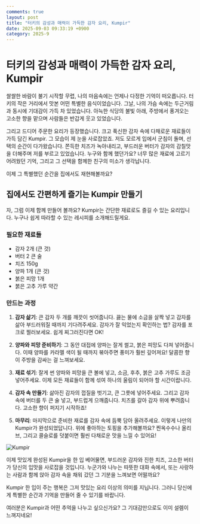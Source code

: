 ```yaml
---
comments: true
layout: post
title: "터키의 감성과 매력이 가득한 감자 요리, Kumpir"
date: 2025-09-03 09:33:19 +0900
category: 2025-9
---
```


# 터키의 감성과 매력이 가득한 감자 요리, Kumpir

쌀쌀한 바람이 불기 시작할 무렵, 나의 마음속에는 언제나 다정한 기억이 떠오릅니다. 터키의 작은 거리에서 맛본 어떤 특별한 음식이었습니다. 그날, 나의 가슴 속에는 두근거림과 동시에 기대감이 가득 차 있었습니다. 아늑한 식당의 불빛 아래, 주방에서 풍겨오는 고소한 향을 맡으며 사람들은 반갑게 웃고 있었습니다. 

그리고 드디어 주문한 요리가 등장했습니다. 크고 푹신한 감자 속에 다채로운 재료들이 가득 담긴 Kumpir. 그 모습이 제 눈을 사로잡았죠. 저도 모르게 입에서 군침이 돌며, 선택의 순간이 다가왔습니다. 쫀득한 치즈가 녹아내리고, 부드러운 버터가 감자의 감칠맛을 더해주며 저를 부르고 있었습니다. 누구와 함께 했던가요? 너무 많은 재료에 고르기 어려웠던 기억, 그리고 그 선택을 함께한 친구의 미소가 생각납니다. 

이제 그 특별했던 순간을 집에서도 재현해볼까요? 

  
  
## 집에서도 간편하게 즐기는 Kumpir 만들기  

자, 그럼 이제 함께 만들어 볼까요? Kumpir는 간단한 재료로도 즐길 수 있는 요리입니다. 누구나 쉽게 따라할 수 있는 레시피를 소개해드릴게요.

### 필요한 재료들  

- 감자 2개 (큰 것)
- 버터 2 큰 술
- 치즈 150g
- 양파 1개 (큰 것)
- 붉은 피망 1개
- 붉은 고추 가루 약간  

### 만드는 과정  

1. **감자 삶기**: 큰 감자 두 개를 깨끗이 씻어줍니다. 끓는 물에 소금을 살짝 넣고 감자를 삶아 부드러워질 때까지 기다려주세요. 감자가 잘 익었는지 확인하는 법? 감자를 포크로 찔러보세요. 쉽게 찌그러진다면 OK!

2. **양파와 피망 준비하기**: 그 동안 대접에 양파는 잘게 썰고, 붉은 피망도 다져 넣어줍니다. 이때 양파를 카라멜 색이 될 때까지 볶아주면 풍미가 훨씬 깊어져요! 달콤한 향이 주방을 감싸는 걸 느껴보세요.

3. **재료 섞기**: 잘게 썬 양파와 피망을 큰 볼에 넣고, 소금, 후추, 붉은 고추 가루도 조금 넣어주세요. 이제 모든 재료들이 함께 섞여 하나의 울림이 되어야 할 시간이랍니다.

4. **감자 속 만들기**: 삶아진 감자의 껍질을 벗기고, 큰 그릇에 넣어주세요. 그리고 감자 속에 버터를 두 큰 술 넣고, 부드럽게 으깨줍니다. 치즈를 갈아 감자 위에 뿌려줍니다. 고소한 향이 퍼지기 시작하죠! 

5. **마무리**: 마지막으로 준비한 재료를 감자 속에 듬뿍 담아 올려주세요. 이렇게 나만의 Kumpir가 완성되었답니다. 위에 좋아하는 토핑을 추가해볼까요? 찐옥수수나 올리브, 그리고 콜슬로를 덧붙이면 훨씬 다채로운 맛을 느낄 수 있어요! 

![Kumpir](https://www.themealdb.com/images/media/meals/mlchx21564916997.jpg)

  
이제 맛있게 완성된 Kumpir을 한 입 베어물면, 부드러운 감자와 진한 치즈, 고소한 버터가 당신의 입맛을 사로잡을 것입니다. 누군가와 나누는 따뜻한 대화 속에서, 또는 사랑하는 사람과 함께 앉아 감자 속을 채워 갔던 그 기분을 느껴보면 어떨까요? 

Kumpir 한 입이 주는 행복은 그저 맛있는 요리 이상의 의미를 지닙니다. 그러니 당신에게 특별한 순간과 기억을 만들어 줄 수 있기를 바랍니다. 

여러분은 Kumpir과 어떤 추억을 나누고 싶으신가요? 그 기대감만으로도 이미 설렘이 느껴지네요!